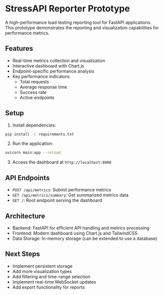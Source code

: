 # StressAPI Reporter Prototype

A high-performance load testing reporting tool for FastAPI applications. This prototype demonstrates the reporting and visualization capabilities for performance metrics.

## Features

- Real-time metrics collection and visualization
- Interactive dashboard with Chart.js
- Endpoint-specific performance analysis
- Key performance indicators:
  - Total requests
  - Average response time
  - Success rate
  - Active endpoints

## Setup

1. Install dependencies:
```bash
pip install -r requirements.txt
```

2. Run the application:
```bash
uvicorn main:app --reload
```

3. Access the dashboard at `http://localhost:8000`

## API Endpoints

- `POST /api/metrics`: Submit performance metrics
- `GET /api/metrics/summary`: Get summarized metrics data
- `GET /`: Root endpoint serving the dashboard

## Architecture

- Backend: FastAPI for efficient API handling and metrics processing
- Frontend: Modern dashboard using Chart.js and TailwindCSS
- Data Storage: In-memory storage (can be extended to use a database)

## Next Steps

- Implement persistent storage
- Add more visualization types
- Add filtering and time-range selection
- Implement real-time WebSocket updates
- Add export functionality for reports
